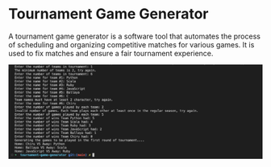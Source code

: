 # Tournament Game Generator
A tournament game generator is a software tool that automates the process of scheduling and organizing competitive matches for various games. It is used to fix matches and ensure a fair tournament experience.


![Alt text](Output.png)